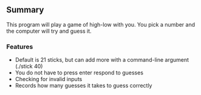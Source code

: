 ## Summary

This program will play a game of high-low with you. You pick a number and the computer will try and guess it.

### Features
- Default is 21 sticks, but can add more with a command-line argument (./stick 40)
- You do not have to press enter respond to guesses
- Checking for invalid inputs
- Records how many guesses it takes to guess correctly
